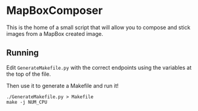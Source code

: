 # MapBoxComposer

This is the home of a small script that will allow you to compose and stick images from
a MapBox created image.

## Running

Edit `GenerateMakefile.py` with the correct endpoints using the variables at the top of the file.

Then use it to generate a Makefile and run it!

```shell
./GenerateMakefile.py > Makefile
make -j NUM_CPU
```
